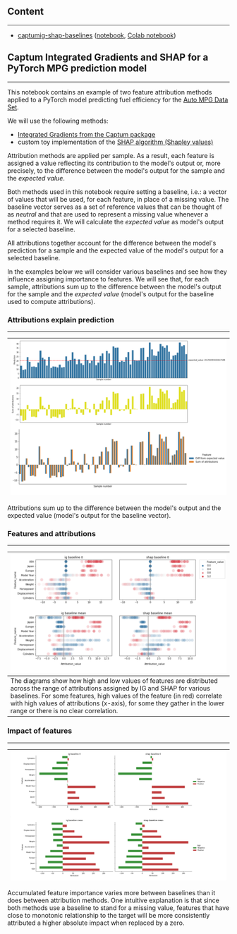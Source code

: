## Content
---

- <a href="#captumigshapbaseline-anchor">captumig-shap-baselines</a> ([notebook](captumIg_shap_baselines.ipynb), [Colab notebook](https://colab.research.google.com/github/elsanns/xai-nlp-notebooks/blob/master/captumIg_shap_baselines.ipynb))

## <a name="captumigshapbaseline-anchor">Captum Integrated Gradients and SHAP for a PyTorch MPG prediction model</a>
---

This notebook contains an example of two feature attribution methods applied to a PyTorch model predicting fuel efficiency for the [Auto MPG Data Set](http://archive.ics.uci.edu/ml/machine-learning-databases/auto-mpg/auto-mpg.data). 

We will use the following methods:
- [Integrated Gradients from the Captum package](https://captum.ai/api/integrated_gradients.html)
- custom toy implementation of the [SHAP algorithm (Shapley values)](https://en.wikipedia.org/wiki/Shapley_value)

Attribution methods are applied per sample. As a result, each  feature is assigned a value reflecting its contribution to the model's output or, more precisely, to the difference between the model's output for the sample and the *expected value*. 

Both methods used in this notebook require setting a baseline, i.e.: a vector of values that will be used, for each feature, in place of a missing value. The baseline vector serves as a set of reference values that can be thought of as *neutral* and that are used to represent a missing value whenever a method requires it. We will calculate the *expected value* as model's output for a selected baseline. 

All attributions together account for the difference between the model's prediction for a sample and the expected value of the model's output for a selected baseline. 


In the examples below we will consider various baselines and see how they influence assigning importance to features.
We will see that, for each sample, attributions sum up to the difference between the model's output for the sample and the *expected value* (model's output for the baseline used to compute attributions).

### Attributions explain prediction
---

<img src="imgs/explain-diff-ig.png" width="800px" style="max-width:100%"> | 
------------ | 
Attributions sum up to the difference between the model's output and the expected value (model's output for the baseline vector).

### Features and attributions
---

<img src="imgs/attr-features-1.png" width="800px" style="max-width:100%"> | 
------------ | 
The diagrams show how high and low values of features are distributed across the range of attributions assigned by IG and SHAP for various baselines. For some features, high values of the feature (in red) correlate with high values of attributions (x-axis), for some they gather in the lower range or there is no clear correlation.  |

### Impact of features
---

<img src="imgs/features-sum-12.png" width="800px" style="max-width:100%"> | 
------------ | 
Accumulated feature importance varies more between baselines than it does between attribution methods. One intuitive explanation is that since both methods use a baseline to stand for a missing value, features that have close to monotonic relationship to the target will be more consistently attributed a higher absolute impact when replaced by a zero.


